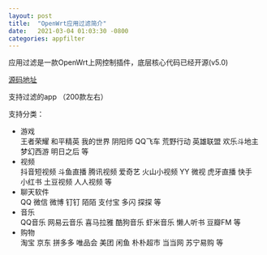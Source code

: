 ```yaml
---
layout: post
title:  "OpenWrt应用过滤简介"
date:   2021-03-04 01:03:30 -0800
categories: appfilter
---
```

应用过滤是一款OpenWrt上网控制插件，底层核心代码已经开源(v5.0)

[源码地址](https://github.com/destan19/OpenAppFilter)

支持过滤的app （200款左右） 


支持分类：
- 游戏  
    王者荣耀 和平精英 我的世界 阴阳师 QQ飞车 荒野行动 英雄联盟 欢乐斗地主  
    梦幻西游 明日之后 等
- 视频  
    抖音短视频 斗鱼直播 腾讯视频 爱奇艺 火山小视频 YY 微视 虎牙直播 快手   
    小红书 土豆视频 人人视频 等
- 聊天软件  
    QQ 微信 微博 钉钉 陌陌 支付宝 多闪 探探 等
- 音乐  
    QQ音乐 网易云音乐 喜马拉雅 酷狗音乐 虾米音乐 懒人听书 豆瓣FM 等
- 购物  
    淘宝 京东 拼多多 唯品会 美团 闲鱼 朴朴超市 当当网 苏宁易购 等




